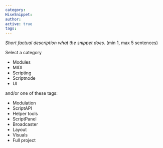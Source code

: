 ```yaml
---
category: 
HiseSnippet: 
author: 
active: true
tags: 
---
```

_Short factual description what the snippet does._ (min 1, max 5 sentences)

Select a category

- Modules
- MIDI
- Scripting
- Scriptnode
- UI

and/or one of these tags:

- Modulation
- ScriptAPI
- Helper tools
- ScriptPanel
- Broadcaster
- Layout
- Visuals
- Full project
